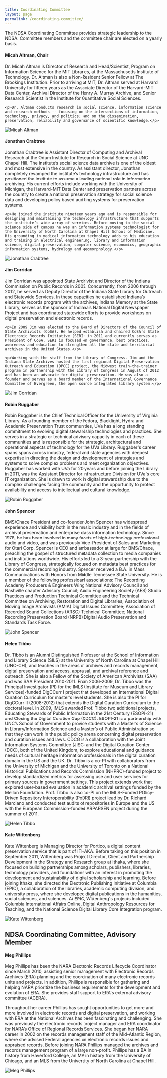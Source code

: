 ```yaml
---
title: Coordinating Committee
layout: page
permalink: /coordinating-committee/
---
```

The NDSA Coordinating Committee provides strategic leadership to the NDSA. Committee members and the committee chair are elected on a yearly basis.

<div class="row">
  <div class="col-sm-10 animated fadeInLeft wow" data-wow-delay=".1s">
    <h4>Micah Altman, Chair</h4>
    <p>Dr. Micah Altman is Director of Research and Head/Scientist, Program on Information Science for the MIT Libraries, at the Massachusetts Institute of Technology. Dr. Altman is also a Non-Resident Senior Fellow at The Brookings Institution. Prior to arriving at MIT, Dr. Altman served at Harvard University for fifteen years as the Associate Director of the Harvard-MIT Data Center, Archival Director of the Henry A. Murray Archive, and Senior Research Scientist in the Institute for Quantitative Social Sciences.</p>

    <p>Dr. Altman conducts research in social science, information science and research methods -- focusing on the intersections of information, technology, privacy, and politics; and on the dissemination, preservation, reliability and governance of scientific knowledge.</p>
  </div>
  <div class="col-sm-2 animated fadeInLeft wow" data-wow-delay=".3s">
    <img alt="Micah Altman" src="{{ "/images/coordinating-committee/Altman.jpg" | prepend: site.baseurl }}">
  </div>
</div>

<div class="row">
  <div class="col-sm-10 animated fadeInRight wow" data-wow-delay=".1s">
    <h4>Jonathan Crabtree</h4>
    <p>Jonathan Crabtree is Assistant Director of Computing and Archival Research at the Odum Institute for Research in Social Science at UNC Chapel Hill. The institute’s social science data archive is one of the oldest and most extensive in the country. As assistant director, Jonathan completely revamped the institute’s technology infrastructure and has positioned the institute to assume a leading national role in information archiving. His current efforts include working with the University of Michigan, the Harvard-MIT Data Center and preservation partners across the country to create a national preservation strategy for social science data and developing policy based auditing systems for preservation systems.</p>

    <p>He joined the institute nineteen years ago and is responsible for designing and maintaining the technology infrastructure that supports the institute’s wide array of services. Before moving to the social science side of campus he was an information systems technologist for the University of North Carolina at Chapel Hill School of Medicine. His grounding in medical information technology adds to his education and training in electrical engineering, library and information science, digital preservation, computer science, economics, geographic information systems, hydrology and geomorphology.</p>
  </div>
  <div class="col-sm-2 animated fadeInRight wow" data-wow-delay=".3s">
    <img alt="Jonathan Crabtree" src="{{ "/images/coordinating-committee/jon-crabtree.jpg" | prepend: site.baseurl }}">
  </div>
</div>

<div class="row">
  <div class="col-sm-10 animated fadeInLeft wow" data-wow-delay=".1s">
    <h4>Jim Corridan</h4>
    <p>Jim Corridan was appointed State Archivist and Director of the Indiana Commission on Public Records in 2005. Concurrently, from 2006 through 2012, he served as Deputy Director of the Indiana State Library for Outreach and Statewide Services. In these capacities he established Indiana’s electronic records program with the archives, Indiana Memory at the State Library, serves as the sponsor of Indiana’s National Digital Newspaper Project and has coordinated statewide efforts to provide workshops on digital preservation and electronic records.</p>

    <p>In 2009 Jim was elected to the Board of Directors of the Council of State Archivists (CoSA). He helped establish and chaired CoSA’s State Electronic Records Initiative (SERI) in 2011 and currently serves as President of CoSA. SERI is focused on governance, best practices, awareness and education to strengthen all the state and territorial archives in the United States.</p>

    <p>Working with the staff from the Library of Congress, Jim and the Indiana State Archives hosted the first regional Digital Preservation Outreach and Education (DPOE) project, the Midwest train-the-trainer program in partnership with the Library of Congress in August of 2012 and has been an advocate for digital preservation. He was also a founder and serves as a board member of the International Governance Committee of Evergreen, the open source integrated library system.</p>
  </div>
  <div class="col-sm-2 animated fadeInLeft wow" data-wow-delay=".3s">
    <img alt="Jim Corridan" src="{{ "/images/coordinating-committee/corridan_web.jpg" | prepend: site.baseurl }}">
  </div>
</div>

<div class="row">
  <div class="col-sm-10 animated fadeInRight wow" data-wow-delay=".1s">
    <h4>Robin Ruggaber</h4>
    <p>Robin Ruggaber is the Chief Technical Officer for the University of Virginia Library. As a founding member of the Fedora, Blacklight, Hydra and Academic Preservation Trust communities, UVa has a long standing commitment to evolving digital stewardship technologies and practices. She serves in a strategic or technical advisory capacity in each of these communities and is responsible for the strategic, architectural and operational aspects of technology for the UVa Library. Ruggaber's career spans spans across industry, federal and state agencies with deepest expertise in directing the design and development of strategies and systems to solve complex problems and meet organization objectives. Ruggaber has worked with UVa for 20 years and before joining the Library in 2011, was the Assistant Director for Infrastructure Division for UVa's core IT organization. She is drawn to work in digital stewardship due to the complex challenges facing the community and the opportunity to protect availability and access to intellectual and cultural knowledge.</p>
  </div>
  <div class="col-sm-2 animated fadeInRight wow" data-wow-delay=".3s">
    <img alt="Robin Ruggaber" src="{{ "/images/coordinating-committee/Ruggaber.jpg" | prepend: site.baseurl }}">
  </div>
</div>

<div class="row">
  <div class="col-sm-10 animated fadeInLeft wow" data-wow-delay=".1s">
    <h4>John Spencer</h4>
    <p>BMS/Chace President and co-founder John Spencer has widespread experience and visibility both in the music industry and in the fields of archival preservation and enterprise class information technology. Since 1978, he has been involved in many facets of high-technology professional audio and video, and was previously Vice-President of Sales and Marketing for Otari Corp. Spencer is CEO and ambassador at large for BMS/Chace, preaching the gospel of structured metadata collection to media companies and institutions worldwide. His efforts led to a 3-year partnership with the Library of Congress, strategically focused on metadata best practices for the commercial recording industry. Spencer received a B.A. in Mass Communications with Honors from Middle Tennessee State University. He is a member of the following professioanl associations: The Recording Academy Producers & Engineers Wing National Advisory Council and Nashville chapter Advisory Council; Audio Engineering Society (AES) Studio Practices and Production Technical Committee and the Technical Committee on Archiving, Restoration and Digital Libraries; Association of Moving Image Archivists (AMIA) Digital Issues Committee; Association of Recorded Sound Collections (ARSC) Technical Committee; National Recording Preservation Board (NRPB) Digital Audio Preservation and Standards Task Force.</p>
  </div>
  <div class="col-sm-2 animated fadeInLeft wow" data-wow-delay=".3s">
    <img alt="John Spencer" src="{{ "/images/coordinating-committee/Spencer.jpg" | prepend: site.baseurl }}">
  </div>
</div>

<div class="row">
  <div class="col-sm-10 animated fadeInRight wow" data-wow-delay=".1s">
    <h4>Helen Tibbo</h4>
    <p>Dr. Tibbo is an Alumni Distinguished Professor at the School of Information and Library Science (SILS) at the University of North Carolina at Chapel Hill (UNC-CH), and teaches in the areas of archives and records management, digital preservation and access, appraisal, and archival reference and outreach. She is also a Fellow of the Society of American Archivists (SAA) and was SAA President 2010-2011. From 2006-2009, Dr. Tibbo was the Principal Investigator (PI) for the IMLS (Institute for Museum and Library Services)-funded DigCCurr I project that developed an International Digital Curation Curriculum for master’s level students. She is also the PI for DigCCurr II (2008-2012) that extends the Digital Curation Curriculum to the doctoral level. In 2009, IMLS awarded Prof. Tibbo two additional projects, Educating Stewards of Public Information in the 21st Century (ESOPI-21) and Closing the Digital Curation Gap (CDCG). ESOPI-21 is a partnership with UNC’s School of Government to provide students with a Master’s of Science in Library/Information Science and a Master’s of Public Administration so that they can work in the public policy arena concerning digital preservation and curation issues and laws. CDCG is a collaboration with the Joint Information Systems Committee (JISC) and the Digital Curation Center (DCC), both of the United Kingdom, to explore educational and guidance needs of cultural heritage information professionals in the digital curation domain in the US and the UK. Dr. Tibbo is a co-PI with collaborators from the University of Michigan and the University of Toronto on a National Historical Publications and Records Commission (NHPRC)-funded project to develop standardized metrics for assessing use and user services for primary sources in government settings. This project extends work that explored user-based evaluation in academic archival settings funded by the Mellon Foundation. Prof. Tibbo is also co-PI on the IMLS-Funded POlicy-Driven Repository Interoperability (PoDRI) project lead by Dr. Richard Marciano and conducted test audits of repositories in Europe and the US with the European Commission-funded ARPARSEN project during the summer of 2011.</p>
  </div>
  <div class="col-sm-2 animated fadeInRight wow" data-wow-delay=".3s">
    <img alt="Helen Tibbo" src="{{ "/images/coordinating-committee/tibbo.jpg" | prepend: site.baseurl }}">
  </div>
</div>

<div class="row">
  <div class="col-sm-10 animated fadeInLeft wow" data-wow-delay=".1s">
    <h4>Kate Wittenberg</h4>
    <p>Kate Wittenberg is Managing Director for Portico, a digital content preservation service that is part of ITHAKA. Before taking on this position in September 2011, Wittenberg was Project Director, Client and Partnership Development in the Strategy and Research group at Ithaka, where she focused on building partnerships among scholars, publishers, libraries, technology providers, and foundations with an interest in promoting the development and sustainability of digital scholarship and learning. Before joining Ithaka, she directed the Electronic Publishing Initiative at Columbia (EPIC), a collaboration of the libraries, academic computing division, and university press, where she developed digital publications in the humanities, social sciences, and sciences. At EPIC, Wittenberg's projects included Columbia International Affairs Online, Digital Anthropology Resources for Teaching, and the National Science Digital Library Core Integration program.</p>
  </div>
  <div class="col-sm-2 animated fadeInLeft wow" data-wow-delay=".3s">
    <img alt="Kate Wittenberg" src="{{ "/images/coordinating-committee/Wittenberg.jpg" | prepend: site.baseurl }}">
  </div>
</div>

<h2>NDSA Coordinating Committee, Advisory Member</h2>

<div class="row">
  <div class="col-sm-10 animated fadeInRight wow" data-wow-delay=".1s">
    <h4>Meg Phillips</h4>
    <p>Meg Phillips has been the NARA Electronic Records Lifecycle Coordinator since March 2010, assisting senior management with Electronic Records Archives (ERA) planning and the coordination of many electronic records units and projects. In addition, Phillips is responsible for gathering and helping NARA prioritize the business requirements for the development and evolution of ERA. She provides staff support to ERA's external advisory committee (ACERA).</p>
    <p>Throughout her career Phillips has sought opportunities to get more and more involved in electronic records and digital preservation, and working with ERA at the National Archives has been fascinating and challenging. She was previously the electronic records project manager and ERA coordinator for NARA’s Office of Regional Records Services. She began her NARA career in 2002 on the records management staff of the Mid-Atlantic Region, where she advised Federal agencies on electronic records issues and appraised records. Before joining NARA Phillips managed the archives and records management program of a large non-profit. Phillips has a BA in history from Haverford College, an MA in history from the University of Chicago, and an MLS from the University of North Carolina at Chapel Hill.</p>
  </div>
  <div class="col-sm-2 animated fadeInRight wow" data-wow-delay=".3s">
    <img alt="Meg Phillips" src="{{ "/images/coordinating-committee/Phillips_web.jpg" | prepend: site.baseurl }}">
  </div>
</div>

